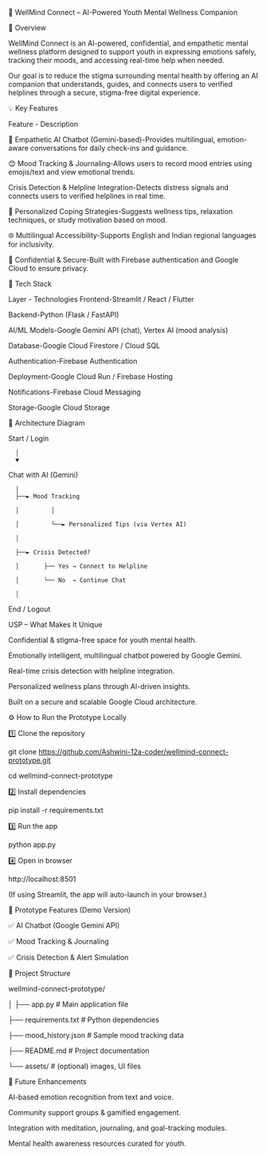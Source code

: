 🌿 WellMind Connect – AI-Powered Youth Mental Wellness Companion

🧠 Overview

WellMind Connect is an AI-powered, confidential, and empathetic mental wellness platform designed to support youth in expressing emotions safely, tracking their moods, and accessing real-time help when needed.

Our goal is to reduce the stigma surrounding mental health by offering an AI companion that understands, guides, and connects users to verified helplines through a secure, stigma-free digital experience.

💡 Key Features

Feature - Description

🤖 Empathetic AI Chatbot (Gemini-based)-Provides multilingual, emotion-aware conversations for daily check-ins and guidance.

😊 Mood Tracking & Journaling-Allows users to record mood entries using emojis/text and view emotional trends.

Crisis Detection & Helpline Integration-Detects distress signals and connects users to verified helplines in real time.

💬 Personalized Coping Strategies-Suggests wellness tips, relaxation techniques, or study motivation based on mood.

🌐 Multilingual Accessibility-Supports English and Indian regional languages for inclusivity.

🔐 Confidential & Secure-Built with Firebase authentication and Google Cloud to ensure privacy.

🚀 Tech Stack

Layer - Technologies
Frontend-Streamlit / React / Flutter

Backend-Python (Flask / FastAPI)

AI/ML Models-Google Gemini API (chat), Vertex AI (mood analysis)

Database-Google Cloud Firestore / Cloud SQL

Authentication-Firebase Authentication

Deployment-Google Cloud Run / Firebase Hosting

Notifications-Firebase Cloud Messaging

Storage-Google Cloud Storage

🧩 Architecture Diagram

Start / Login

      │
      ▼
      
Chat with AI (Gemini)

      │
      ├──► Mood Tracking
      
      │         │
      
      │         └──► Personalized Tips (via Vertex AI)
      
      │
      
      ├──► Crisis Detected?
      
      │       ├── Yes → Connect to Helpline
      
      │       └── No  → Continue Chat
      
      │
End / Logout


USP – What Makes It Unique

Confidential & stigma-free space for youth mental health.

Emotionally intelligent, multilingual chatbot powered by Google Gemini.

Real-time crisis detection with helpline integration.

Personalized wellness plans through AI-driven insights.

Built on a secure and scalable Google Cloud architecture.

⚙️ How to Run the Prototype Locally

1️⃣ Clone the repository

git clone https://github.com/Ashwini-12a-coder/wellmind-connect-prototype.git

cd wellmind-connect-prototype

2️⃣ Install dependencies

pip install -r requirements.txt

3️⃣ Run the app

python app.py

4️⃣ Open in browser

http://localhost:8501


(If using Streamlit, the app will auto-launch in your browser.)

🧪 Prototype Features (Demo Version)

✅ AI Chatbot (Google Gemini API)

✅ Mood Tracking & Journaling

✅ Crisis Detection & Alert Simulation


📂 Project Structure

wellmind-connect-prototype/

│
├── app.py      # Main application file

├── requirements.txt            # Python dependencies

├── mood_history.json           # Sample mood tracking data

├── README.md                   # Project documentation

└── assets/                     # (optional) images, UI files


🌱 Future Enhancements

AI-based emotion recognition from text and voice.

Community support groups & gamified engagement.

Integration with meditation, journaling, and goal-tracking modules.

Mental health awareness resources curated for youth.
